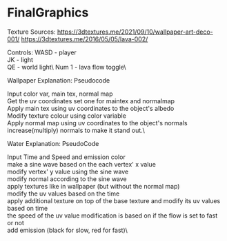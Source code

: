 # FinalGraphics

Texture Sources:
https://3dtextures.me/2021/09/10/wallpaper-art-deco-001/
https://3dtextures.me/2016/05/05/lava-002/

Controls:
WASD - player\
JK - light\
QE - world light\\
Num 1 - lava flow toggle\

Wallpaper Explanation:
Pseudocode

Input color var, main tex, normal map\
Get the uv coordinates set one for maintex and normalmap\
Apply main tex using uv coordinates to the object's albedo\
Modify texture colour using color variable\
Apply normal map using uv coordinates to the object's normals\
increase(multiply) normals to make it stand out.\

Water Explanation:
PseudoCode

Input Time and Speed and emission color\
make a sine wave based on the each vertex' x value\
modify vertex' y value using the sine wave\
modify normal according to the sine wave\
apply textures like in wallpaper (but without the normal map)\
modify the uv values based on the time\
apply additional texture on top of the base texture and modify its uv values based on time\
the speed of the uv value modification is based on if the flow is set to fast or not\
add emission (black for slow, red for fast)\


